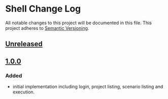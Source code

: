 # Shell Change Log
All notable changes to this project will be documented in this file.
This project adheres to [Semantic Versioning](http://semver.org/).

## [Unreleased]

## [1.0.0]
### Added
- initial implementation including login, project listing, scenario listing and execution.

[1.0.0]: https://github.com/automate-website/waml-io/compare/1.0.0
[Unreleased]: https://github.com/automate-website/waml-io/compare/1.0.0...master